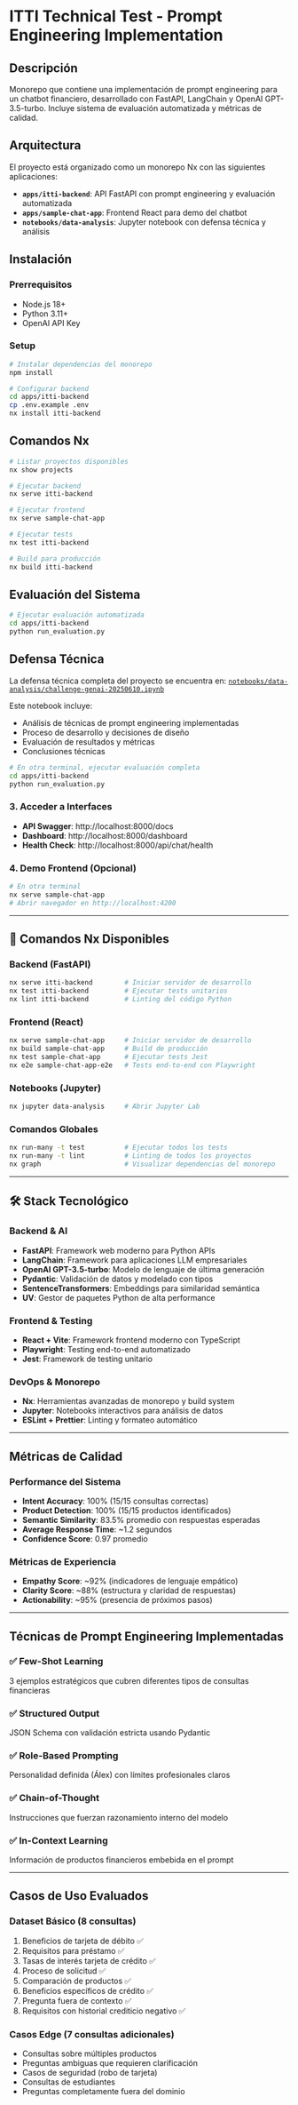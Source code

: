 # ITTI Technical Test - Prompt Engineering Implementation

## Descripción

Monorepo que contiene una implementación de prompt engineering para un chatbot financiero, desarrollado con FastAPI, LangChain y OpenAI GPT-3.5-turbo. Incluye sistema de evaluación automatizada y métricas de calidad.

## Arquitectura

El proyecto está organizado como un monorepo Nx con las siguientes aplicaciones:

- **`apps/itti-backend`**: API FastAPI con prompt engineering y evaluación automatizada
- **`apps/sample-chat-app`**: Frontend React para demo del chatbot
- **`notebooks/data-analysis`**: Jupyter notebook con defensa técnica y análisis

## Instalación

### Prerrequisitos

- Node.js 18+
- Python 3.11+
- OpenAI API Key

### Setup

```bash
# Instalar dependencias del monorepo
npm install

# Configurar backend
cd apps/itti-backend
cp .env.example .env
nx install itti-backend
```

## Comandos Nx

```bash
# Listar proyectos disponibles
nx show projects

# Ejecutar backend
nx serve itti-backend

# Ejecutar frontend
nx serve sample-chat-app

# Ejecutar tests
nx test itti-backend

# Build para producción
nx build itti-backend
```

## Evaluación del Sistema

```bash
# Ejecutar evaluación automatizada
cd apps/itti-backend
python run_evaluation.py
```

## Defensa Técnica

La defensa técnica completa del proyecto se encuentra en:
[`notebooks/data-analysis/challenge-genai-20250610.ipynb`](notebooks/data-analysis/challenge-genai-20250610.ipynb)

Este notebook incluye:
- Análisis de técnicas de prompt engineering implementadas
- Proceso de desarrollo y decisiones de diseño
- Evaluación de resultados y métricas
- Conclusiones técnicas

```bash
# En otra terminal, ejecutar evaluación completa
cd apps/itti-backend
python run_evaluation.py
```

### 3. **Acceder a Interfaces**

- **API Swagger**: http://localhost:8000/docs
- **Dashboard**: http://localhost:8000/dashboard
- **Health Check**: http://localhost:8000/api/chat/health

### 4. **Demo Frontend (Opcional)**

```bash
# En otra terminal
nx serve sample-chat-app
# Abrir navegador en http://localhost:4200
```

---

## 🧪 **Comandos Nx Disponibles**

### **Backend (FastAPI)**
```bash
nx serve itti-backend        # Iniciar servidor de desarrollo
nx test itti-backend         # Ejecutar tests unitarios
nx lint itti-backend         # Linting del código Python
```

### **Frontend (React)**
```bash
nx serve sample-chat-app     # Iniciar servidor de desarrollo
nx build sample-chat-app     # Build de producción
nx test sample-chat-app      # Ejecutar tests Jest
nx e2e sample-chat-app-e2e   # Tests end-to-end con Playwright
```

### **Notebooks (Jupyter)**
```bash
nx jupyter data-analysis     # Abrir Jupyter Lab
```

### **Comandos Globales**
```bash
nx run-many -t test          # Ejecutar todos los tests
nx run-many -t lint          # Linting de todos los proyectos
nx graph                     # Visualizar dependencias del monorepo
```

---

## 🛠️ **Stack Tecnológico**

### **Backend & AI**
- **FastAPI**: Framework web moderno para Python APIs
- **LangChain**: Framework para aplicaciones LLM empresariales
- **OpenAI GPT-3.5-turbo**: Modelo de lenguaje de última generación
- **Pydantic**: Validación de datos y modelado con tipos
- **SentenceTransformers**: Embeddings para similaridad semántica
- **UV**: Gestor de paquetes Python de alta performance

### **Frontend & Testing**
- **React + Vite**: Framework frontend moderno con TypeScript
- **Playwright**: Testing end-to-end automatizado
- **Jest**: Framework de testing unitario

### **DevOps & Monorepo**
- **Nx**: Herramientas avanzadas de monorepo y build system
- **Jupyter**: Notebooks interactivos para análisis de datos
- **ESLint + Prettier**: Linting y formateo automático

---

## **Métricas de Calidad**

### **Performance del Sistema**
- **Intent Accuracy**: 100% (15/15 consultas correctas)
- **Product Detection**: 100% (15/15 productos identificados)
- **Semantic Similarity**: 83.5% promedio con respuestas esperadas
- **Average Response Time**: ~1.2 segundos
- **Confidence Score**: 0.97 promedio

### **Métricas de Experiencia**
- **Empathy Score**: ~92% (indicadores de lenguaje empático)
- **Clarity Score**: ~88% (estructura y claridad de respuestas)
- **Actionability**: ~95% (presencia de próximos pasos)

---

## **Técnicas de Prompt Engineering Implementadas**

### ✅ **Few-Shot Learning**
3 ejemplos estratégicos que cubren diferentes tipos de consultas financieras

### ✅ **Structured Output**
JSON Schema con validación estricta usando Pydantic

### ✅ **Role-Based Prompting**
Personalidad definida (Álex) con límites profesionales claros

### ✅ **Chain-of-Thought**
Instrucciones que fuerzan razonamiento interno del modelo

### ✅ **In-Context Learning**
Información de productos financieros embebida en el prompt

---

## **Casos de Uso Evaluados**

### **Dataset Básico (8 consultas)**
1. Beneficios de tarjeta de débito ✅
2. Requisitos para préstamo ✅
3. Tasas de interés tarjeta de crédito ✅
4. Proceso de solicitud ✅
5. Comparación de productos ✅
6. Beneficios específicos de crédito ✅
7. Pregunta fuera de contexto ✅
8. Requisitos con historial crediticio negativo ✅

### **Casos Edge (7 consultas adicionales)**
- Consultas sobre múltiples productos
- Preguntas ambiguas que requieren clarificación
- Casos de seguridad (robo de tarjeta)
- Consultas de estudiantes
- Preguntas completamente fuera del dominio

